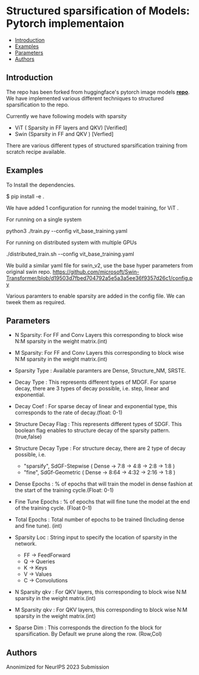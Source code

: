 # Structured sparsification of Models: Pytorch implementaion
- [Introduction](#introduction)
- [Examples](#examples)
- [Parameters](#parameters)
- [Authors](#authors)

## Introduction

The repo has been forked from huggingface's pytorch image models [**repo**](https://github.com/rwightman/pytorch-image-models). 
We have implemented various different techniques to structured sparsification to the repo.

Currently we have following models with sparsity
- ViT ( Sparsity in FF layers and QKV) [Verified]
- Swin (Sparsity in FF and QKV ) [Verfied]

There are various different types of structured sparsification training from scratch recipe available.

## Examples
To Install the dependencies.

$ pip install -e .

We have added 1 configuration for running the model training, for ViT .

For running on a single system

python3 ./train.py --config vit_base_training.yaml 

For running on distributed system with multiple GPUs

./distributed_train.sh --config vit_base_training.yaml

We build a similar yaml file for swin_v2, use the base hyper parameters from original swin repo.
https://github.com/microsoft/Swin-Transformer/blob/d19503d7fbed704792a5e5a3a5ee36f9357d26c1/config.py



Various paramters to enable sparsity are added in the config file. We can tweek them as required.

## Parameters
* N Sparsity: For FF and Conv Layers this corresponding to block wise N:M sparsity in the weight matrix.(int)
* M Sparsity: For FF and Conv Layers this corresponding to block wise N:M sparsity in the weight matrix.(int)

* Sparsity Type : Available paramters are Dense, Structure_NM, SRSTE.

* Decay Type : This represents different types of MDGF. For sparse decay, there are 3 types of decay possible, i.e. step, linear and exponential.
* Decay Coef : For sparse decay of linear and exponential type, this corresponds to the rate of decay.(float: 0-1)

* Structure Decay Flag : This represents different types of SDGF.
                         This boolean flag enables to structure decay of the sparsity pattern. (true,false)
* Structure Decay Type : For structure decay, there are 2 type of decay possible, i.e. 
    * "sparsify", SdGF-Stepwise (  Dense -> 7:8    -> 4:8  -> 2:8  -> 1:8 )
    * "fine", SdGf-Geometric (  Dense -> 8:64 -> 4:32 -> 2:16 -> 1:8 )


* Dense Epochs : % of epochs that will train the model in dense fashion at the start of the training cycle.(Float: 0-1)
* Fine Tune Epochs : % of epochs that will fine tune the model at the end of the training cycle. (Float 0-1)
* Total Epochs : Total number of epochs to be trained (Including dense and fine tune).  (int)
* Sparsity Loc : String input to specify the location of sparsity in the network. 
    * FF -> FeedForward
    * Q -> Queries
    * K -> Keys
    * V -> Values
    * C -> Convolutions
* N Sparsity qkv : For QKV layers, this corresponding to block wise N:M sparsity in the weight matrix.(int)
* M Sparsity qkv : For QKV layers, this corresponding to block wise N:M sparsity in the weight matrix.(int)
* Sparse Dim : This corresponds the direction fo the block for sparsification. By Default we prune along the row. (Row,Col)



## Authors
Anonimized for NeurIPS 2023 Submission

